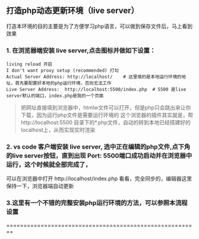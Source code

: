 ## 打造php动态更新环境（live server）
打造本环境的目的主要是为了方便学习php语言，可以做到保存文件后，马上看到效果

### 1. 在浏览器端安装 live server,点击图标并做如下设置：
```
living reload 开启
I don't want proxy setup (recommended) 打勾
Actual Server Address: http://localhost/    # 这里填的是本地运行环境的地址，首先要配置好本地的php运行环境，否则无法工作
Live Server Address:  http://localhost:5500/index.php  # 5500 是live server默认的端口，index.php是我的一个页面

```
> 把网址直接填到浏览器中，htmlw文件可以打开，但是php只会跳出来让你下载，因为运行php文件是需要运行环境的
> 这个浏览器的插件其实就是，帮http://localhost:5500 目录下的*.php文件，自动的转到本地已经搭建好的localhost上，从而实现实时渲染

### 2. vs code 客户端安装 live server, 选中正在编辑的php文件,点下角的live server按钮，直到出现 Port: 5500端口成功启动并在浏览器中运行，这个时候就全部完成了，
可以在浏览器中打开 http://localhost/index.php 看看，完全同步的，编辑器这里保持一下，浏览器端自动更新

### 3.这里有一个不错的完整安装php运行环境的方法，可以参照本流程设置

========================================================


